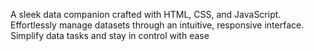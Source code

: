 A sleek data companion crafted with HTML, CSS, and JavaScript. Effortlessly manage datasets through an intuitive, responsive interface. Simplify data tasks and stay in control with ease
